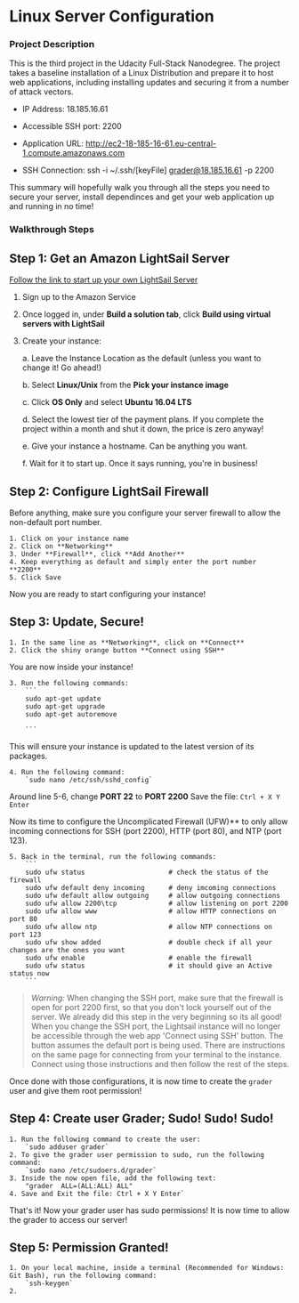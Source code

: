 # Linux Server Configuration

### Project Description

This is the third project in the Udacity Full-Stack Nanodegree. The project takes a baseline installation of a Linux Distribution and prepare it to host web applications, including installing updates and securing it from a number of attack vectors.

- IP Address: 18.185.16.61

- Accessible SSH port: 2200

- Application URL: http://ec2-18-185-16-61.eu-central-1.compute.amazonaws.com

- SSH Connection: ssh -i ~/.ssh/[keyFile] grader@18.185.16.61 -p 2200

This summary will hopefully walk you through all the steps you need to secure your server, install dependinces and get your web application up and running in no time!

### Walkthrough Steps
 

## Step 1: Get an Amazon LightSail Server

[Follow the link to start up your own LightSail Server](https://aws.amazon.com/)

1. Sign up to the Amazon Service
2. Once logged in, under **Build a solution tab**, click **Build using virtual servers with LightSail**
3. Create your instance: 

    a. Leave the Instance Location as the default (unless you want to change it! Go ahead!)

    b. Select **Linux/Unix** from the **Pick your instance image**

    c. Click **OS Only** and select **Ubuntu 16.04 LTS**

    d. Select the lowest tier of the payment plans. If you complete the project within a month and shut it down, the price is zero anyway!

    e. Give your instance a hostname. Can be anything you want.

    f. Wait for it to start up. Once it says running, you're in business!

## Step 2: Configure LightSail Firewall

Before anything, make sure you configure your server firewall to allow the non-default port number.

    1. Click on your instance name
    2. Click on **Networking**
    3. Under **Firewall**, click **Add Another**
    4. Keep everything as default and simply enter the port number **2200**
    5. Click Save

Now you are ready to start configuring your instance!

## Step 3: Update, Secure!

    1. In the same line as **Networking**, click on **Connect**
    2. Click the shiny orange button **Connect using SSH**

You are now inside your instance!

    3. Run the following commands:
        ```
        sudo apt-get update
        sudo apt-get upgrade
        sudo apt-get autoremove
        
        ```
This will ensure your instance is updated to the latest version of its packages. 

    4. Run the following command:
        `sudo nano /etc/ssh/sshd_config`
        
Around line 5-6, change **PORT 22** to **PORT 2200** 
Save the file: `Ctrl + X Y Enter`

Now its time to configure the Uncomplicated Firewall (UFW)** to only allow incoming connections for SSH (port 2200), HTTP (port 80), and NTP (port 123).

    5. Back in the terminal, run the following commands:
        ```
        sudo ufw status                     # check the status of the firewall
        sudo ufw default deny incoming      # deny imcoming connections
        sudo ufw default allow outgoing     # allow outgoing connections
        sudo ufw allow 2200\tcp             # allow listening on port 2200
        sudo ufw allow www                  # allow HTTP connections on port 80
        sudo ufw allow ntp                  # allow NTP connections on port 123
        sudo ufw show added                 # double check if all your changes are the ones you want 
        sudo ufw enable                     # enable the firewall
        sudo ufw status                     # it should give an Active status now
        ```
        
> *Warning:* When changing the SSH port, make sure that the firewall is open for port 2200 first, so that you don't lock yourself out of the server. We already did this step in the very beginning so its all good! When you change the SSH port, the Lightsail instance will no longer be accessible through the web app 'Connect using SSH' button. The button assumes the default port is being used. There are instructions on the same page for connecting from your terminal to the instance. Connect using those instructions and then follow the rest of the steps.


Once done with those configurations, it is now time to create the `grader` user and give them root permission!


## Step 4: Create user Grader; Sudo! Sudo! Sudo!
    1. Run the following command to create the user:
        `sudo adduser grader`
    2. To give the grader user permission to sudo, run the following command:
        `sudo nano /etc/sudoers.d/grader`
    3. Inside the now open file, add the following text:
        "grader  ALL=(ALL:ALL) ALL"
    4. Save and Exit the file: Ctrl + X Y Enter`

That's it! Now your grader user has sudo permissions! It is now time to allow the grader to access our server!

## Step 5: Permission Granted!
    1. On your local machine, inside a terminal (Recommended for Windows: Git Bash), run the following command:
        `ssh-keygen`
    2. 